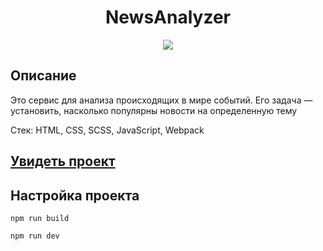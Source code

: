 <h1 align="center">NewsAnalyzer</h1>
<p align="center">
  <img src="https://img.shields.io/badge/made%20by-opv1-blue.svg">
</p>

## Описание

Это сервис для анализа происходящих в мире событий. Его задача — установить, насколько популярны новости на определенную тему

Стек: HTML, CSS, SCSS, JavaScript, Webpack

## [Увидеть проект](https://opv1.github.io/analyzer-app-yp/)

## Настройка проекта

```
npm run build
```

```
npm run dev
```
